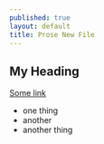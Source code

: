 ```yaml
---
published: true
layout: default
title: Prose New File
---
```


## My Heading

[Some link](http://google.com)
- one thing
- another
- another thing

